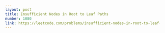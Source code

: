 ```yaml
---
layout: post
title: Insufficient Nodes in Root to Leaf Paths
number: 1080
link: https://leetcode.com/problems/insufficient-nodes-in-root-to-leaf-paths
---
```

